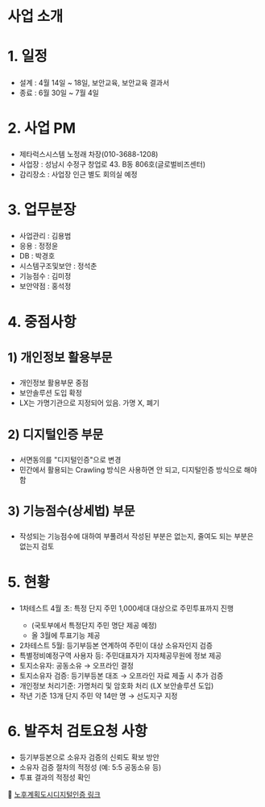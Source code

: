 <div class="folding-section">
  <h1 class="folding-header folded">사업 소개</h1>
  <div class="folding-content hidden">

<h2 class="green-text bold-text" style="font-size:28px;">1. 일정</h2>
<ul>
  <li>설계 : 4월 14일 ~ 18일, 보안교육, 보안교육 결과서</li>
  <li>종료 : 6월 30일 ~ 7월 4일</li>
</ul>

<h2 class="green-text bold-text" style="font-size:28px;">2. 사업 PM</h2>
<ul>
  <li>제타럭스시스템 노정래 차장(010-3688-1208)</li>
  <li>사업장 : 성남시 수정구 창업로 43. B동 806호(글로벌비즈센터)</li>
  <li>감리장소 : 사업장 인근 별도 회의실 예정</li>
</ul>

<h2 class="green-text bold-text" style="font-size:28px;">3. 업무분장</h2>
<ul>
  <li>사업관리 : 김용범</li>
  <li>응용 : 정정윤</li>
  <li>DB : 박경호</li>
  <li>시스템구조및보안 : 정석춘</li>
  <li>기능점수 : 김미정</li>
  <li>보안약점 : 홍석정</li>
</ul>

<h2 class="green-text bold-text" style="font-size:28px;">4. 중점사항</h2>
<h3 class="teal-text bold-text" style="font-size:24px;">1) 개인정보 활용부문</h3>
<ul>
  <li>개인정보 활용부문 중점</li>
  <li>보안솔루션 도입 확정</li>
  <li>LX는 가명기관으로 지정되어 있음. 가명 X, 폐기</li>
</ul>

<h3 class="teal-text bold-text" style="font-size:24px;">2) 디지털인증 부문</h3>
<ul>
  <li>서면동의를 "디지털인증"으로 변경</li>
  <li>민간에서 활용되는 Crawling 방식은 사용하면 안 되고, 디지털인증 방식으로 해야 함</li>
</ul>

<h3 class="teal-text bold-text" style="font-size:24px;">3) 기능점수(상세법) 부문</h3>
<ul>
  <li>작성되는 기능점수에 대하여 부풀려서 작성된 부분은 없는지, 줄여도 되는 부분은 없는지 검토</li>
</ul>

<h2 class="green-text bold-text" style="font-size:28px;">5. 현황</h2>
<ul>
  <li>
    <p>1차테스트 4월 초: 특정 단지 주민 1,000세대 대상으로 주민투표까지 진행</p>
    <ul>
      <li>(국토부에서 특정단지 주민 명단 제공 예정)</li>
      <li>올 3월에 투표기능 제공</li>
    </ul>
  </li>
  <li>2차테스트 5월: 등기부등본 연계하여 주민이 대상 소유자인지 검증</li>
  <li>특별정비예정구역 사용자 등: 주민대표자가 지자체공무원에 정보 제공</li>
  <li>토지소유자: 공동소유 → 오프라인 결정</li>
  <li>토지소유자 검증: 등기부등본 대조 → 오프라인 자료 제출 시 추가 검증</li>
  <li>개인정보 처리기준: 가명처리 및 암호화 처리 (LX 보안솔루션 도입)</li>
  <li>작년 기준 13개 단지 주민 약 14만 명 → 선도지구 지정</li>
</ul>

<h2 class="green-text bold-text" style="font-size:28px;">6. 발주처 검토요청 사항</h2>
<ul>
  <li>등기부등본으로 소유자 검증의 신뢰도 확보 방안</li>
  <li>소유자 검증 절차의 적정성 (예: 5:5 공동소유 등)</li>
  <li>투표 결과의 적정성 확인</li>
</ul>

<p>
  🔗 <a href="https://flowershow.app/@khopark/audit_public/%EC%97%85%EB%AC%B4/%EA%B0%90%EB%A6%AC/%EB%85%B8%ED%9B%84%EA%B3%84%ED%9E%89%EB%8F%84%EC%8B%9C%EB%94%94%EC%A7%80%ED%84%B8%EC%9D%B8%EC%A6%9D" target="_blank">
    노후계획도시디지털인증 링크
  </a>
</p>

  </div>
</div>
